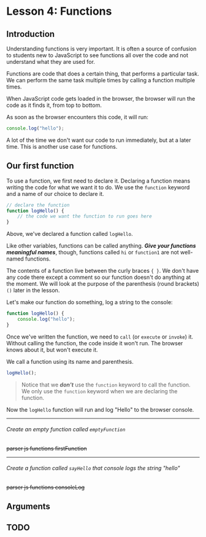 # Lesson 4: Functions

## Introduction

Understanding functions is very important. It is often a source of confusion to students new to JavaScript to see functions all over the
code and not understand what they are used for.

Functions are code that does a certain thing, that performs a particular task. We can perform the same task multiple times by calling a function multiple times.

When JavaScript code gets loaded in the browser, the browser will run the code as it finds it, from top to bottom.

As soon as the browser encounters this code, it will run:

```js
console.log("hello");
```

A lot of the time we don't want our code to run immediately, but at a later time. This is another use case for functions.

<!-- ---

Use one of the ways outlined in [lesson 1](lesson-1.md) to follow along and run the code in the examples.

--- -->

## Our first function

To use a function, we first need to declare it. Declaring a function means writing the code for what we want it to do. We use the `function` keyword and a name of our choice to declare it.

```js
// declare the function
function logHello() {
    // the code we want the function to run goes here
}
```

Above, we've declared a function called `logHello`.

Like other variables, functions can be called anything. **_Give your functions meaningful names_**, though, functions called `hi` or `function1` are not well-named functions.

The contents of a function live between the curly braces `{ }`. We don't have any code there except a comment so our function doesn't do anything at the moment. We will look at the purpose of the parenthesis (round brackets) `()` later in the lesson.

Let's make our function do something, log a string to the console:

```js
function logHello() {
    console.log("hello");
}
```

Once we've written the function, we need to `call` (or `execute` or `invoke`) it. Without calling the function, the code inside it won't run. The browser knows about it, but won't execute it.

We call a function using its name and parenthesis.

```js
logHello();
```

> Notice that we **_don't_** use the `function` keyword to call the function. We only use the `function` keyword when we are declaring the function.

Now the `logHello` function will run and log "Hello" to the browser console.

---

###### Create an empty function called `emptyFunction`
~~parser js functions firstFunction~~

--- 


###### Create a function called `sayHello` that console logs the string "hello"
~~parser js functions consoleLog~~

## Arguments

## TODO
